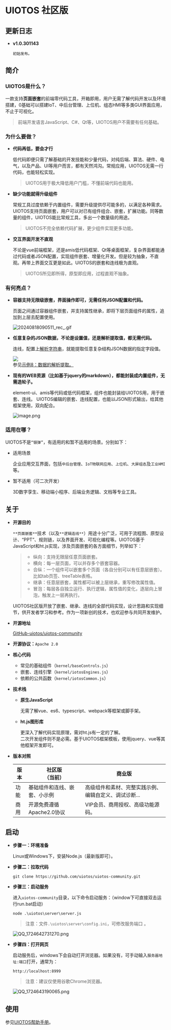 # UIOTOS 社区版

## 更新日志

- **v1.0.301143** 
      
      初始发布。

## 简介

### UIOTOS是什么？

一款支持**页面嵌套**的前端零代码工具，开箱即用，用户无需了解代码开发以及环境搭建，0基础可以搭建IoT、中后台管理、上位机、组态HMI等多类GUI界面应用，不止于可视化。
    
>前端开发语言JavaScript、C#、Qt等，UIOTOS用户不需要有任何基础。

<a name="Y8OBl"></a>
### 为什么要做？

- **代码再低，要会才行**

    低代码即便只需了解基础的开发技能和少量代码，对纯后端、算法、硬件、电气，以及产品、UI等用户而言，都有天然鸿沟。常规应用，UIOTOS无需一行代码，也能轻松实现。
    > UIOTOS用于极大降低用户门槛，不懂前端代码也能用。

- **缺少功能就得升级组件**

    常规工具过度依赖于内置组件，需要升级提供尽可能多的，以满足各种需求。UIOTOS支持页面嵌套，用户可以对已有组件组合、嵌套，扩展功能。同等数量的组件，UIOTOS能比常规工具，多出一个数量级的用途。
    > UIOTOS不完全依赖代码扩展，更少组件实现更多功能。

- **交互界面开发不直观**

    不论是vue前端框架，还是amis低代码框架、Qt等桌面框架，复杂界面都能通过代码或者JSON配置，实现组件嵌套、增量化开发。但是较为抽象，不直观。再带上界面交互更是如此。UIOTOS的嵌套和连线极为直观。
    > UIOTOS所见即所得，原型即应用，过程直观不抽象。

<a name="Tg2XA"></a>
### 有何亮点？
- **容器支持无限级嵌套，界面操作即可，无需任何JSON配置和代码。** 

    页面之间通过容器组件嵌套，并支持属性继承，即将下层页面组件的属性，追加到上层去配置使用。

    ![20240818090511_rec_.gif](https://cdn.nlark.com/yuque/0/2024/gif/534201/1723943130131-26df2006-dda3-4765-b0f1-178c746b6b4a.gif#averageHue=%23254f77&clientId=u45b29602-a075-4&from=paste&height=700&id=ud99f4398&originHeight=700&originWidth=1284&originalType=binary&ratio=1&rotation=0&showTitle=false&size=633055&status=done&style=none&taskId=uccd3a0a3-41af-4c79-a0d5-6117cb06740&title=&width=1284)

- **任意复杂的JSON数据，不论是设置值，还是解析提取值，都无需代码。**

    连线，配置上[解析字符串](https://www.yuque.com/liuhuo-nc809/uiotos/zl6xhi59n2xww3oq#KfdCR)，就能提取任意复杂结构JSON数据的指定字段值。

    ![](https://cdn.nlark.com/yuque/0/2024/gif/39161281/1723174280678-4a385b23-234e-4a2e-8256-2ec8e9aff652.gif#averageHue=%23dbdce8&from=url&id=pAOsb&originHeight=1032&originWidth=2010&originalType=binary&ratio=1&rotation=0&showTitle=false&status=done&style=none&title=)<br />参见[示例8：数据的解析提取。](https://www.yuque.com/liuhuo-nc809/uiotos/yg8bvqzv5fw2kkty)

- **现有的WEB资源（比如基于jquery的markdown），都能封装成内置组件，无需造轮子。**
 
    element-ui、amis等代码或低代码框架，组件也能封装给UIOTOS用，用于嵌套、连线。
UIOTOS编辑的嵌套、连线配置，也能以JSON形式输出，给其他框架使用，双向配合。

    ![image.png](https://cdn.nlark.com/yuque/0/2024/png/534201/1723943543193-e9bb22ed-ee38-4421-9d52-f51a295c03f6.png#averageHue=%23839f91&clientId=u45b29602-a075-4&from=paste&height=962&id=RrGED&originHeight=962&originWidth=1920&originalType=binary&ratio=1&rotation=0&showTitle=false&size=214392&status=done&style=none&taskId=u70c25ddb-6ee6-4ea0-a896-392d636cba8&title=&width=1920)
    
<a name="dXcPx"></a>
### 适用在哪？
UIOTOS不是`“银弹”`，有适用的和暂不适用的场景。分别如下：

- 适用场景

    企业应用交互界面，包括`中后台管理`、`IoT物联网应用`、`上位机`、`大屏组态`及`工业HMI`等。

- 暂不适用（可二次开发）

    3D数字孪生、移动端小程序、后端业务逻辑、文档等专业工具。

## 关于
- **开源目的**

    `**页面嵌套**`技术（以及`**逻辑连线**`）用途十分广泛，可用于流程图、原型设计、“PPT”、规则链，以及界面开发、可视化编程等。UIOTOS基于JavaScript和ht.js实现，涉及页面嵌套的各方面细节，列举如下：
    > - 纵向：支持无限层任意页面嵌套。
    > - 横向：每一层页面，可以并存多个嵌套容器。
    > - 合纵：一个组件可以嵌套多个页面（各自分别可以有任意层嵌套）。比如tab页签、treeTable表格。
    > - 继承：任意层嵌套，属性都可以被上层继承，重写修改属性值。
    > - 冒泡：每层各自独立运行、执行逻辑，属性值的变化，逐层向上冒泡，触发上一层再执行。

    UIOTOS社区版开放了嵌套、继承、连线的全部代码实现，设计思路和实现细节，供开发者学习和参考。作为一项新创的技术，也欢迎参与共同开发维护。

- **开源地址**

    [GitHub-uiotos/uiotos-community](https://github.com/uiotos/uiotos-community)

- **开源协议：**`Apache 2.0`
- **核心代码**
   - 常见的基础组件（`kernel/baseControls.js`）
   - 嵌套、连线引擎（`kernel/iotosEngines.js`）
   - 依赖的公共函数（`kernel/iotosCommon.js`）
- **技术栈**
   - **原生JavaScript**

        无需了解vue、es6、typescript、webpack等框架或脚手架。

    - **ht.js图形库**

        更深入了解代码实现原理，需对ht.js有一定的了解。<br />二次开发组件则不是必需。基于UIOTOS框架模板，使用jquery、vue等其他框架开发即可。

- **版本对照**

    | 版本 | **社区版**<br />（当前） | **商业版** |
    | --- | --- | --- |
    | 功能 | 基础组件和连线、嵌套、小示例 | 高级组件和素材、完整实践示例、编辑自定义、调试诊断... |
    | 商用 | 开源免费遵循Apache2.0协议 | VIP会员、商用授权、高级功能源码。 |

<a name="yHLpL"></a>
## 启动

- **步骤一：环境准备**

    Linux或Windows下，安装Node.js（最新版即可）。

- **步骤二：拉取代码**
    ```
    git clone https://github.com/uiotos/uiotos-community.git
    ```

- **步骤三：启动服务**

    进入`uiotos-community`目录，以下命令启动服务：（window下可直接双击运行run.bat启动）
    ```
    node .\uiotos\server\server.js
    ```
    > 注意：文件`.\uiotos\server\config.ini`，可修改服务端口 。

    ![QQ_1724642731270.png](https://cdn.nlark.com/yuque/0/2024/png/534201/1724642735280-13a61a1c-9ff3-4e7e-b8a4-938b42bdf850.png#averageHue=%231a1a1a&clientId=u85ea386b-53e0-4&from=paste&height=103&id=cyHkC&originHeight=103&originWidth=539&originalType=binary&ratio=1&rotation=0&showTitle=false&size=7295&status=done&style=none&taskId=u308daf2a-df88-4119-a89b-e568a61f165&title=&width=539)

- **步骤四：打开网页**

    启动服务后，windows下会自动打开浏览器。如果没有，可手动输入`服务器地址:端口`打开，通常为：
    ```
    http://localhost:8999
    ```
    > 注意：建议仅使用谷歌Chrome浏览器。	

    ![QQ_1724643190065.png](https://cdn.nlark.com/yuque/0/2024/png/534201/1724643199068-586f6e9b-84ba-4313-be24-17b10432e10d.png#averageHue=%23313843&clientId=u85ea386b-53e0-4&from=paste&height=1050&id=ucab9e6ba&originHeight=1050&originWidth=1920&originalType=binary&ratio=1&rotation=0&showTitle=false&size=294822&status=done&style=none&taskId=u968ff92a-5b11-4656-9e75-39e9fca4906&title=&width=1920)
<a name="dMCwf"></a>
## 使用

参见[UIOTOS帮助手册](https://www.yuque.com/liuhuo-nc809/uiotos?#%20%E3%80%8AUIOTOS%E3%80%8B)。


